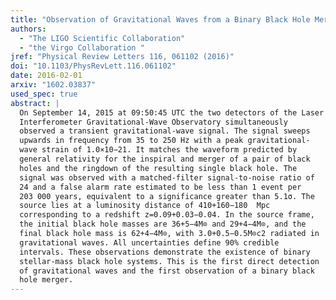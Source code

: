 ```yaml
---
title: "Observation of Gravitational Waves from a Binary Black Hole Merger"
authors:
  - "The LIGO Scientific Collaboration"
  - "the Virgo Collaboration "
jref: "Physical Review Letters 116, 061102 (2016)"
doi: "10.1103/PhysRevLett.116.061102"
date: 2016-02-01
arxiv: "1602.03837"
used_spec: true
abstract: |
  On September 14, 2015 at 09:50:45 UTC the two detectors of the Laser
  Interferometer Gravitational-Wave Observatory simultaneously
  observed a transient gravitational-wave signal. The signal sweeps
  upwards in frequency from 35 to 250 Hz with a peak gravitational-
  wave strain of 1.0×10−21. It matches the waveform predicted by
  general relativity for the inspiral and merger of a pair of black
  holes and the ringdown of the resulting single black hole. The
  signal was observed with a matched-filter signal-to-noise ratio of
  24 and a false alarm rate estimated to be less than 1 event per
  203 000 years, equivalent to a significance greater than 5.1σ. The
  source lies at a luminosity distance of 410+160−180  Mpc
  corresponding to a redshift z=0.09+0.03−0.04. In the source frame,
  the initial black hole masses are 36+5−4M⊙ and 29+4−4M⊙, and the
  final black hole mass is 62+4−4M⊙, with 3.0+0.5−0.5M⊙c2 radiated in
  gravitational waves. All uncertainties define 90% credible
  intervals. These observations demonstrate the existence of binary
  stellar-mass black hole systems. This is the first direct detection
  of gravitational waves and the first observation of a binary black
  hole merger.
---
```

